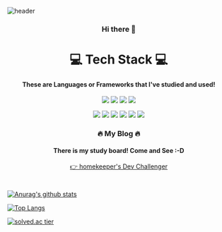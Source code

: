 ![header](https://capsule-render.vercel.app/api?type=waving&color=a5d89f&text=%20runru1030%20%20&height=200&fontSize=80&fontColor=576154&animation=fadeIn&fontAlign=70)
<h3 align="center">Hi there 👋</h2>    
<h1 align="center">💻 Tech Stack 💻</h1>
<h4 align="center">These are Languages or Frameworks that I've studied and used!</h4>


<p align="center"><img src="https://img.shields.io/badge/JavaSCript-F7DF1E?style=flat-square&logo=JavaScript&logoColor=white"/></a>
<img src="https://img.shields.io/badge/CSS3-1572B6?style=flat-square&logo=CSS3&logoColor=white"/></a>
<img src="https://img.shields.io/badge/Python-3776AB?style=flat-square&logo=Python&logoColor=white"/></a>
<img src="https://img.shields.io/badge/Kotlin-095D5?style=flat-square&logo=Kotlin&logoColor=white"/></a></p>  

<p align="center"><img src="https://img.shields.io/badge/React-61DAFB?style=flat-square&logo=React&logoColor=white"/></a>
<img src="https://img.shields.io/badge/Unity-000000?style=flat-square&logo=Unity&logoColor=white"/></a>
<img src="https://img.shields.io/badge/Node.js-339933?style=flat-square&logo=Node.js&logoColor=white"/></a>
<img src="https://img.shields.io/badge/Express-000000?style=flat-square&logo=Express&logoColor=white"/></a>
<img src="https://img.shields.io/badge/Tensorflow-FF6F00?style=flat-square&logo=Tensorflow&logoColor=white"/></a>
<img src="https://img.shields.io/badge/Android Studio-3DDC84?style=flat-square&logo=Android-Studio&logoColor=white"/></a></p>  




<h3 align="center">🔥 My Blog 🔥</h3>  
<h4 align="center">There is my study board! Come and See :-D</h4>

[<p align="center">👉 homekeeper's Dev Challenger</p>](https://keeper.tistory.com/)




<h1></h1>


[![Anurag's github stats](https://github-readme-stats.vercel.app/api?username=runru1030&show_icons=true&theme=gotham)](https://github.com/runru1030/github-readme-stats)  


[![Top Langs](https://github-readme-stats.vercel.app/api/top-langs/?username=runru1030&layout=compact&theme=gotham)](https://github.com/runru1030/github-readme-stats)


[![solved.ac tier](http://mazassumnida.wtf/api/v2/generate_badge?boj=runru)](https://solved.ac/runru)
